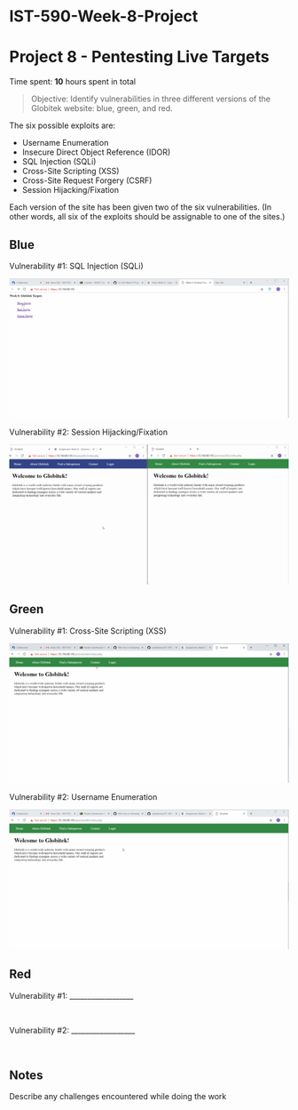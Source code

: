 # IST-590-Week-8-Project
# Project 8 - Pentesting Live Targets

Time spent: **10** hours spent in total

> Objective: Identify vulnerabilities in three different versions of the Globitek website: blue, green, and red.

The six possible exploits are:
* Username Enumeration
* Insecure Direct Object Reference (IDOR)
* SQL Injection (SQLi)
* Cross-Site Scripting (XSS)
* Cross-Site Request Forgery (CSRF)
* Session Hijacking/Fixation

Each version of the site has been given two of the six vulnerabilities. (In other words, all six of the exploits should be assignable to one of the sites.)

## Blue

Vulnerability #1: SQL Injection (SQLi)

<img src="https://github.com/vaidehirana/IST-590-Week-8-Project/blob/master/Blue%201.gif" widtch="800">

Vulnerability #2: Session Hijacking/Fixation

<img src="https://github.com/vaidehirana/IST-590-Week-8-Project/blob/master/Blue%202.gif" widtch="800">

## Green

Vulnerability #1: Cross-Site Scripting (XSS)

<img src="https://github.com/vaidehirana/IST-590-Week-8-Project/blob/master/Green%201.gif" widtch="800">

Vulnerability #2: Username Enumeration

<img src="https://github.com/vaidehirana/IST-590-Week-8-Project/blob/master/Green%202.gif" widtch="800">

## Red

Vulnerability #1: __________________

<img src="" widtch="800">

Vulnerability #2: __________________

<img src="" widtch="800">

## Notes

Describe any challenges encountered while doing the work
